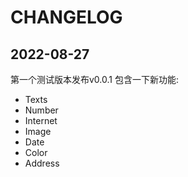# CHANGELOG     
## 2022-08-27    
第一个测试版本发布v0.0.1
包含一下新功能:    
- Texts
- Number
- Internet
- Image
- Date
- Color
- Address